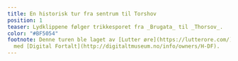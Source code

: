 ```yaml
---
title: En historisk tur fra sentrum til Torshov
position: 1
teaser: Lydklippene følger trikkesporet fra _Brugata_ til _Thorsov_.
color: "#BF5054"
footnote: Denne turen ble laget av [Lutter øre](https://lutterore.com/) i forbindelse
  med [Digital Fortalt](http://digitaltmuseum.no/info/owners/H-DF).
---
```

